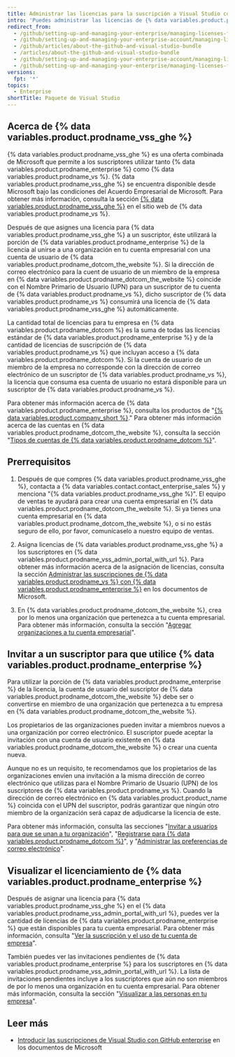 ```yaml
---
title: Administrar las licencias para la suscripción a Visual Studio con GitHub Enterprise
intro: 'Puedes administrar las licencias de {% data variables.product.prodname_enterprise %} para {% data variables.product.prodname_vss_ghe %}.'
redirect_from:
  - /github/setting-up-and-managing-your-enterprise/managing-licenses-for-the-github-enterprise-and-visual-studio-bundle
  - /github/setting-up-and-managing-your-enterprise-account/managing-licenses-for-the-github-enterprise-and-visual-studio-bundle
  - /github/articles/about-the-github-and-visual-studio-bundle
  - /articles/about-the-github-and-visual-studio-bundle
  - /github/setting-up-and-managing-your-enterprise-account/managing-licenses-for-visual-studio-subscription-with-github-enterprise
  - /github/setting-up-and-managing-your-enterprise/managing-licenses-for-visual-studio-subscription-with-github-enterprise
versions:
  fpt: '*'
topics:
  - Enterprise
shortTitle: Paquete de Visual Studio
---
```


## Acerca de {% data variables.product.prodname_vss_ghe %}

{% data variables.product.prodname_vss_ghe %} es una oferta combinada de Microsoft que permite a los suscriptores utilizar tanto {% data variables.product.prodname_enterprise %} como {% data variables.product.prodname_vs %}. {% data variables.product.prodname_vss_ghe %} se encuentra disponible desde Microsoft bajo las condiciones del Acuerdo Empresarial de Microsoft. Para obtener más información, consulta la sección [{% data variables.product.prodname_vss_ghe %}](https://visualstudio.microsoft.com/subscriptions/visual-studio-github/) en el sitio web de {% data variables.product.prodname_vs %}.

Después de que asignes una licencia para {% data variables.product.prodname_vss_ghe %} a un suscriptor, éste utilizará la porción de {% data variables.product.prodname_enterprise %} de la licencia al unirse a una organización en tu cuenta empresarial con una cuenta de usuario de {% data variables.product.prodname_dotcom_the_website %}. Si la dirección de correo electrónico para la cuent de usuario de un miembro de la empresa en {% data variables.product.prodname_dotcom_the_website %} coincide con el Nombre Primario de Usuario (UPN) para un suscriptor de tu cuenta de {% data variables.product.prodname_vs %}, dicho suscriptor de {% data variables.product.prodname_vs %} consumirá una licencia de {% data variables.product.prodname_vss_ghe %} automáticamente.

La cantidad total de licencias para tu empresa en {% data variables.product.prodname_dotcom %} es la suma de todas las licencias estándar de {% data variables.product.prodname_enterprise %} y de la cantidad de licencias de suscripción de {% data variables.product.prodname_vs %} que incluyan acceso a {% data variables.product.prodname_dotcom %}. Si la cuenta de usuario de un miembro de la empresa no corresponde con la dirección de correo electrónico de un suscriptor de {% data variables.product.prodname_vs %}, la licencia que consuma esa cuenta de usuario no estará disponible para un suscriptor de {% data variables.product.prodname_vs %}.

Para obtener más información acerca de {% data variables.product.prodname_enterprise %}, consulta los productos de "[{% data variables.product.company_short %}](/github/getting-started-with-github/githubs-products#github-enterprise)." Para obtener más información acerca de las cuentas en {% data variables.product.prodname_dotcom_the_website %}, consulta la sección "[Tipos de cuentas de {% data variables.product.prodname_dotcom %}](/github/getting-started-with-github/types-of-github-accounts)".

## Prerrequisitos

1. Después de que compres {% data variables.product.prodname_vss_ghe %}, contacta a {% data variables.contact.contact_enterprise_sales %} y menciona "{% data variables.product.prodname_vss_ghe %}". El equipo de ventas te ayudará para crear una cuenta empresarial en {% data variables.product.prodname_dotcom_the_website %}. Si ya tienes una cuenta empresarial en {% data variables.product.prodname_dotcom_the_website %}, o si no estás seguro de ello, por favor, comunícaselo a nuestro equipo de ventas.

2. Asigna licencias de {% data variables.product.prodname_vss_ghe %} a los suscriptores en {% data variables.product.prodname_vss_admin_portal_with_url %}. Para obtener más información acerca de la asignación de licencias, consulta la sección [Administrar las suscripciones de {% data variables.product.prodname_vs %} con {% data variables.product.prodname_enterprise %}](https://docs.microsoft.com/visualstudio/subscriptions/assign-github) en los documentos de Microsoft.

3. En {% data variables.product.prodname_dotcom_the_website %}, crea por lo menos una organización que pertenezca a tu cuenta empresarial. Para obtener más información, consulta la sección "[Agregar organizaciones a tu cuenta empresarial](/github/setting-up-and-managing-your-enterprise/adding-organizations-to-your-enterprise-account)".

## Invitar a un suscriptor para que utilice {% data variables.product.prodname_enterprise %}

Para utilizar la porción de {% data variables.product.prodname_enterprise %} de la licencia, la cuenta de usuario del suscriptor de {% data variables.product.prodname_dotcom_the_website %} debe ser o convertirse en miembro de una organización que pertenezca a tu empresa en {% data variables.product.prodname_dotcom_the_website %}.

Los propietarios de las organizaciones pueden invitar a miembros nuevos a una organización por correo electrónico. El suscriptor puede aceptar la invitación con una cuenta de usuario existente en {% data variables.product.prodname_dotcom_the_website %} o crear una cuenta nueva.

Aunque no es un requisito, te recomendamos que los propietarios de las organizaciones envíen una invitación a la misma dirección de correo electrónico que utilizas para el Nombre Primario de Usuario (UPN) de los suscriptores de {% data variables.product.prodname_vs %}. Cuando la dirección de correo electrónico en {% data variables.product.product_name %} coincida con el UPN del suscriptor, podrás garantizar que ningún otro miembro de la organización será capaz de adjudicarse la licencia de este.

Para obtener más información, consulta las secciones "[Invitar a usuarios para que se unan a tu organización](/organizations/managing-membership-in-your-organization/inviting-users-to-join-your-organization)", "[Registrarse para {% data variables.product.prodname_dotcom %}](/github/getting-started-with-github/signing-up-for-github)", y "[Administrar las preferencias de correo electrónico](/github/setting-up-and-managing-your-github-user-account/managing-email-preferences)".

## Visualizar el licenciamiento de {% data variables.product.prodname_enterprise %}

Después de asignar una licencia para {% data variables.product.prodname_vss_ghe %} en el {% data variables.product.prodname_vss_admin_portal_with_url %}, puedes ver la cantidad de licencias de {% data variables.product.prodname_enterprise %} que están disponibles para tu cuenta empresarial. Para obtener más información, consulta "[Ver la suscripción y el uso de tu cuenta de empresa](/billing/managing-billing-for-your-github-account/viewing-the-subscription-and-usage-for-your-enterprise-account)".

También puedes ver las invitaciones pendientes de {% data variables.product.prodname_enterprise %} para los suscriptores en {% data variables.product.prodname_vss_admin_portal_with_url %}. La lista de invitaciones pendientes incluye a los suscriptores que aún no son miembros de por lo menos una organización en tu cuenta empresarial. Para obtener más información, consulta la sección "[Visualizar a las personas en tu empresa](/github/setting-up-and-managing-your-enterprise/viewing-people-in-your-enterprise#viewing-members-and-outside-collaborators)".

## Leer más

- [Introducir las suscripciones de Visual Studio con GitHub enterprise](https://docs.microsoft.com/visualstudio/subscriptions/access-github) en los documentos de Microsoft
